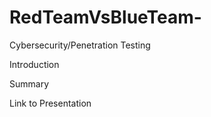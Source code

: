 # RedTeamVsBlueTeam-
Cybersecurity/Penetration Testing

Introduction


Summary


Link to Presentation
